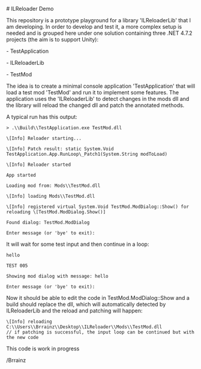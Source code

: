 \# ILReloader Demo



This repository is a prototype playground for a library 'ILReloaderLib' that I am developing. In order to develop and test it, a more complex setup is needed and is grouped here under one solution containing three .NET 4.7.2 projects (the aim is to support Unity):  



\- TestApplication

\- ILReloaderLib

\- TestMod



The idea is to create a minimal console application 'TestApplication' that will load a test mod 'TestMod' and run it to implement some features. The application uses the 'ILReloaderLib' to detect changes in the mods dll and the library will reload the changed dll and patch the annotated methods.  



A typical run has this output:  


```
> .\\Build\\TestApplication.exe TestMod.dll

\[Info] Reloader starting...

\[Info] Patch result: static System.Void TestApplication.App.RunLoop\_Patch1(System.String modToLoad)

\[Info] Reloader started

App started

Loading mod from: Mods\\TestMod.dll

\[Info] loading Mods\\TestMod.dll

\[Info] registered virtual System.Void TestMod.ModDialog::Show() for reloading \[TestMod.ModDialog.Show()]

Found dialog: TestMod.ModDialog

Enter message (or 'bye' to exit):
```

It will wait for some test input and then continue in a loop:  

```
hello

TEST 005

Showing mod dialog with message: hello

Enter message (or 'bye' to exit):
```

Now it should be able to edit the code in TestMod.ModDialog::Show and a build should replace the dll, which will automatically detected by ILReloaderLib and the reload and patching will happen:  

```
\[Info] reloading C:\\Users\\Brrainz\\Desktop\\ILReloader\\Mods\\TestMod.dll
// if patching is successful, the input loop can be continued but with the new code
```

This code is work in progress  

/Brrainz

